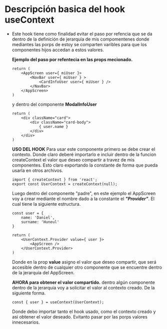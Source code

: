 # Descripción basica del hook **useContext**

- Este hook tiene como finalidad evitar el paso por refencia que se da dentro de la definición de jerarquia de mis compomentenes donde mediantes las porps de estoy se comparten varibles para que los componentes hijos accedan a estos valores.

    **Ejemplo del paso por refentecia en las props mecionado.**
    ````
    return (
        <AppScreen user={ miUser }>
            <NavBar user={ miUser } >
                <CardInfoUser user={ miUser } />
            </NavBar>
        </AppScreen>
    )
    ````
    y dentro del componente **ModalInfoUser**
    ````
    return (
        <div className="card">
            <div className="card-body">
                { user.name } 
            </div>
        </div>
    )
    ````
    
    **USO DEL HOOK**
    Para usar este componente primero se debe crear el contexto. Donde claro deberé importarlo e incluir dentro de la funcion createContext el valor que deseo compartir a travez de mis componentes. 
    Esto claro exportando la constante de forma que pueda usarla en otros archivos.
    ````
    import { createContext } from 'react';
    export const UserContext = createContext(null);
    ````

    Luego dentro del componente "padre", en este ejemplo el AppScreen voy a crear mediante el nombre dado a la constante el ***"Provider"***. El cual tiene la siguiente estructura.
    ````
    const user = {
        name: 'Daniel',
        surname: 'Huneul'
    }

    return (
        <UserContext.Provider value={ user }>
            <AppScreen />
        </UserContext.Provider>
    )
    ````

    Donde en la prop **value** asigno el valor que deseo compartir, que será accesible dentro de cualquier otro componente que se encuentre dentro de la jerarquia del AppScreen.

    **AHORA para obtener el valor compartido.** dentro algún componente dentro de la jerarquia voy a solicitar el valor al contexto creado. De la siguiente forma.

    ````
    const { user } = useContext(UserContext);
    ````

    Donde debo importar tanto el hook usado, como el contexto creado y asi obtener el valor deseado. Evitanto pasar por las porps valores innecesarios.